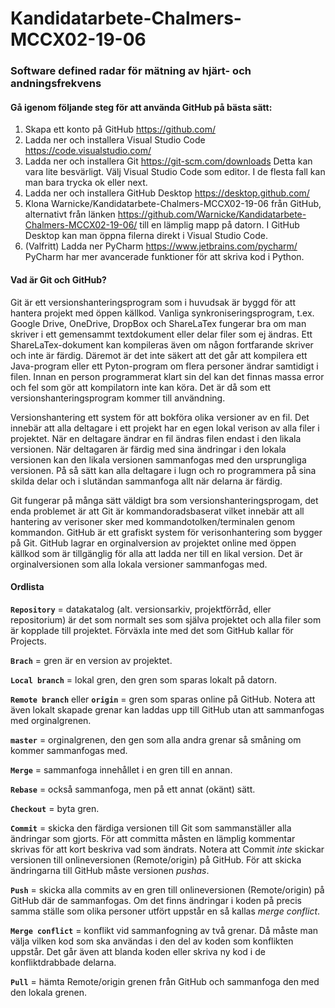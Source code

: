 # Kandidatarbete-Chalmers-MCCX02-19-06
### Software defined radar för mätning av hjärt- och andningsfrekvens

#### Gå igenom följande steg för att använda GitHub på bästa sätt:

1. Skapa ett konto på GitHub https://github.com/
2. Ladda ner och installera Visual Studio Code https://code.visualstudio.com/
3. Ladda ner och installera Git https://git-scm.com/downloads Detta kan vara lite besvärligt. Välj Visual Studio Code som editor. I de flesta fall kan man bara trycka ok eller next.
4. Ladda ner och installera GitHub Desktop https://desktop.github.com/
5. Klona Warnicke/Kandidatarbete-Chalmers-MCCX02-19-06 från GitHub, alternativt från länken https://github.com/Warnicke/Kandidatarbete-Chalmers-MCCX02-19-06/ till en lämplig mapp på datorn. I GitHub Desktop kan man öppna filerna direkt i Visual Studio Code.
6. (Valfritt) Ladda ner PyCharm https://www.jetbrains.com/pycharm/ PyCharm har mer avancerade funktioner för att skriva kod i Python.

#### Vad är Git och GitHub?
Git är ett versionshanteringsprogram som i huvudsak är byggd för att hantera projekt med öppen källkod. Vanliga synkroniseringsprogram, t.ex. Google Drive, OneDrive, DropBox och ShareLaTex fungerar bra om man skriver i ett gemensammt textdokument eller delar filer som ej ändras. Ett ShareLaTex-dokument kan kompileras även om någon fortfarande skriver och inte är färdig. Däremot är det inte säkert att det går att kompilera ett Java-program eller ett Pyton-program om flera personer ändrar samtidigt i filen. Innan en person programmerat klart sin del kan det finnas massa error och fel som gör att kompilatorn inte kan köra. Det är då som ett versionshanteringsprogram kommer till användning. 

Versionshantering ett system för att bokföra olika versioner av en fil. Det innebär att alla deltagare i ett projekt har en egen lokal verison av alla filer i projektet. När en deltagare ändrar en fil ändras filen endast i den likala versionen. När deltagaren är färdig med sina ändringar i den lokala versionen kan den likala versionen sammanfogas med den ursprungliga versionen. På så sätt kan alla deltagare i lugn och ro programmera på sina skilda delar och i slutändan sammanfoga allt när delarna är färdig. 

Git fungerar på många sätt väldigt bra som versionshanteringsprogam, det enda problemet är att Git är kommandoradsbaserat vilket innebär att all hantering av verisoner sker med kommandotolken/terminalen genom kommandon. GitHub är ett grafiskt system för verisonhantering som bygger på Git. GitHub lagrar en orginalversion av projektet online med öppen källkod som är tillgänglig för alla att ladda ner till en likal version. Det är orginalversionen som alla lokala versioner sammanfogas med. 

#### Ordlista

**`Repository`** = datakatalog (alt. versionsarkiv, projektförråd, eller repositorium) 
är det som normalt ses som själva projektet och alla filer som är kopplade till projektet. Förväxla inte med det som GitHub kallar för Projects.

**`Brach`** = gren är en version av projektet.

**`Local branch`** = lokal gren, den gren som sparas lokalt på datorn.

**`Remote branch`** eller **`origin`** = gren som sparas online på GitHub. Notera att även lokalt skapade grenar kan laddas upp till GitHub utan att sammanfogas med orginalgrenen. 

**`master`** = orginalgrenen, den gen som alla andra grenar så småning om kommer sammanfogas med.

**`Merge`** = sammanfoga innehållet i en gren till en annan.

**`Rebase`** = också sammanfoga, men på ett annat (okänt) sätt.

**`Checkout`** = byta gren.

**`Commit`** = skicka den färdiga versionen till Git som sammanställer alla ändringar som gjorts. För att committa måsten en lämplig kommentar skrivas för att kort beskriva vad som ändrats. Notera att Commit *inte* skickar versionen till onlineversionen (Remote/origin) på GitHub. För att skicka ändringarna till GitHub måste versionen *pushas*. 

**`Push`** = skicka alla commits av en gren till onlineversionen (Remote/origin) på GitHub där de sammanfogas. Om det finns ändringar i koden på precis samma ställe som olika personer utfört uppstår en så kallas *merge conflict*.

**`Merge conflict`** = konflikt vid sammanfogning av två grenar. Då måste man välja vilken kod som ska användas i den del av koden som konflikten uppstår. Det går även att blanda koden eller skriva ny kod i de konfliktdrabbade delarna. 

**`Pull`** = hämta Remote/origin grenen från GitHub och sammanfoga den med den lokala grenen. 
